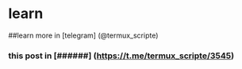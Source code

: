 # learn
##learn more in [telegram] (@termux_scripte)
### this post in [######] (https://t.me/termux_scripte/3545)
